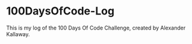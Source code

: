 # 100DaysOfCode-Log
This is my log of the 100 Days Of Code Challenge, created by Alexander Kallaway.
